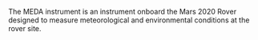 The MEDA instrument is an instrument onboard the Mars 2020 Rover designed to
            measure meteorological and environmental conditions at the rover site.
        